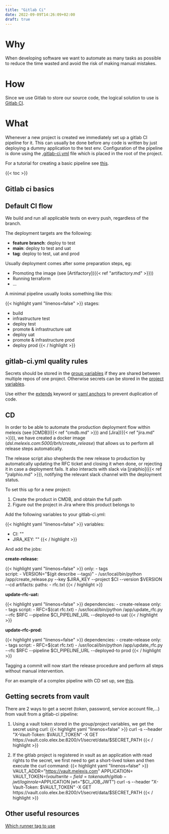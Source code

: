 ```yaml
---
title: "Gitlab Ci"
date: 2022-09-09T14:26:09+02:00
draft: true
---
```


# Why

When developing software we want to automate as many tasks as possible to reduce the time wasted and avoid the risk of making manual mistakes.

# How

Since we use Gitlab to store our source code, the logical solution to use is [Gitlab CI](https://docs.gitlab.com/ee/ci/).

# What

Whenever a new project is created we immediately set up a gitlab CI pipeline for it. This can usually be done before any code is written by just deploying a dummy application to the test env. Configuration of the pipeline is done using the [.gitlab-ci.yml](https://docs.gitlab.com/ee/ci/yaml/) file which is placed in the root of the project.

For a tutorial for creating a basic pipeline see [this](https://about.gitlab.com/blog/2020/12/10/basics-of-gitlab-ci-updated/).

{{< toc >}}

## Gitlab ci basics

## Default CI flow

We build and run all applicable tests on every push, regardless of the branch.

The deployment targets are the following:

- **feature branch**: deploy to test
- **main**: deploy to test and uat
- **tag**: deploy to test, uat and prod
  
Usually deployment comes after some preparation steps, eg:

- Promoting the image (see [Artifactory]({{< ref "artifactory.md" >}}))
- Running terraform
- ...

A minimal pipeline usually looks something like this:

{{< highlight yaml "linenos=false" >}}
stages:
  - build
  - infrastructure test
  - deploy test
  - promote & infrastructure uat
  - deploy uat
  - promote & infrastructure prod
  - deploy prod
{{< / highlight >}}

## gitlab-ci.yml quality rules

Secrets should be stored in the [group variables](https://docs.gitlab.com/ee/ci/variables/#add-a-cicd-variable-to-a-group) if they are shared between multiple repos of one project. Otherwise secrets can be stored in the [project variables](https://docs.gitlab.com/ee/ci/variables/#add-a-cicd-variable-to-a-project).

Use either the [extends](https://docs.gitlab.com/ee/ci/yaml/yaml_optimization.html#use-extends-to-reuse-configuration-sections) keyword or [yaml anchors](https://docs.gitlab.com/ee/ci/yaml/yaml_optimization.html#yaml-anchors-for-scripts) to prevent duplication of code.


## CD

In order to be able to automate the production deployment flow within melexis (see [CMDB]({{< ref "cmdb.md" >}}) and [Jira]({{< ref "jira.md" >}})), we have created a docker image (*dsl.melexis.com:5000/brh/create_release*) that allows us to perform all release steps automatically.

The release script also shepherds the new release to production by automatically updating the RFC ticket and closing it when done, or rejecting it in case a deployment fails. It also interacts with slack via [jralphio]({{< ref "jralphio.md" >}}), notifying the relevant slack channel with the deployment status.

To set this up for a new project:

1. Create the product in CMDB, and obtain the full path
2. Figure out the project in Jira where this product belongs to


Add the following variables to your gitlab-ci.yml:

{{< highlight yaml "linenos=false" >}}
variables:
- CI: "<path of cmdb ci>"
- JIRA_KEY: "<jira project key>"
{{< / highlight >}}
  
And add the jobs:

**create-release:**

  {{< highlight yaml "linenos=false" >}}
  only:
    - tags  
  script:
    - VERSION="$(git describe --tags)"
    - /usr/local/bin/python /app/create_release.py --key $JIRA_KEY --project $CI --version $VERSION --cd
  artifacts:
    paths:
      - rfc.txt
  {{< / highlight >}}

**update-rfc-uat:**

  {{< highlight yaml "linenos=false" >}}
  dependencies:
    - create-release
  only:
    - tags
  script:
    - RFC=$(cat rfc.txt)
    - /usr/local/bin/python /app/update_rfc.py --rfc $RFC --pipeline $CI_PIPELINE_URL --deployed-to uat
  {{< / highlight >}}
 
**update-rfc-prod:**

  {{< highlight yaml "linenos=false" >}}
  dependencies:
    - create-release
  only:
    - tags
  script:
    - RFC=$(cat rfc.txt)
    - /usr/local/bin/python /app/update_rfc.py --rfc $RFC --pipeline $CI_PIPELINE_URL --deployed-to prod
  {{< / highlight >}}


Tagging a commit will now start the release procedure and perform all steps without manual intervention.

For an example of a complex pipeline with CD set up, see [this](https://gitlab.melexis.com/cbs/datalake/dat-to-testevents/-/blob/master/.gitlab-ci.yml).

## Getting secrets from vault

There are 2 ways to get a secret (token, password, service account file,...) from vault from a gitlab-ci pipeline:

1. Using a vault token stored in the group/project variables, we get the secret using curl:
{{< highlight yaml "linenos=false" >}}
curl -s --header "X-Vault-Token: $VAULT_TOKEN" -X GET https://vault.colo.elex.be:8200/v1/secret/data/$SECRET_PATH
{{< / highlight >}}

2. If the gitlab project is registered in vault as an application with read rights to the secret, we first need to get a short-lived token and then execute the curl command:
{{< highlight yaml "linenos=false" >}}
VAULT_ADDR="https://vault.melexis.com"
APPLICATION=<application name>
VAULT_TOKEN=$(vault write -field=token auth/gitlab-jwt/login role=$APPLICATION jwt="$CI_JOB_JWT")
curl -s --header "X-Vault-Token: $VAULT_TOKEN" -X GET https://vault.colo.elex.be:8200/v1/secret/data/$SECRET_PATH
{{< / highlight >}}
  

## Other useful resources

[Which runner tag to use](https://cmdb.elex.be/products/gitlab-runner/user-manual#section-4)
